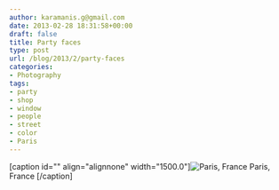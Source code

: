 ```yaml
---
author: karamanis.g@gmail.com
date: 2013-02-28 18:31:58+00:00
draft: false
title: Party faces
type: post
url: /blog/2013/2/party-faces
categories:
- Photography
tags:
- party
- shop
- window
- people
- street
- color
- Paris
---
```


[caption id="" align="alignnone" width="1500.0"]![ Paris, France ](https://images.squarespace-cdn.com/content/v1/4f3f61bae4b063b909445965/1362075928742-CE5LKLWE8LUBVD95ZGNW/ke17ZwdGBToddI8pDm48kF9aEDQaTpZHfWEO2zppK7Z7gQa3H78H3Y0txjaiv_0fDoOvxcdMmMKkDsyUqMSsMWxHk725yiiHCCLfrh8O1z5QPOohDIaIeljMHgDF5CVlOqpeNLcJ80NK65_fV7S1UX7HUUwySjcPdRBGehEKrDf5zebfiuf9u6oCHzr2lsfYZD7bBzAwq_2wCJyqgJebgg/20130228-R0013517.jpg?format=original)
 Paris, France [/caption]
